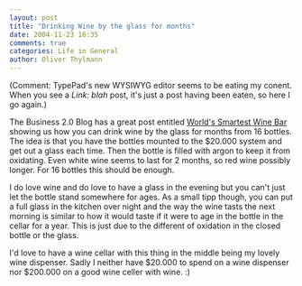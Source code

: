 ```yaml
---
layout: post
title: "Drinking Wine by the glass for months"
date: 2004-11-23 16:35
comments: true
categories: Life in General
author: Oliver Thylmann
---
```



(Comment: TypePad's new WYSIWYG editor seems to be eating my conent. When you see a *Link: blah* post, it's just a post having been eaten, so here I go again.)

The Business 2.0 Blog has a great post entitled [World's Smartest Wine Bar](http://business2.blogs.com/business2blog/2004/11/worlds_smartest.html) showing us how you can drink wine by the glass for months from 16 bottles. The idea is that you have the bottles mounted to the $20.000 system and get out a glass each time. Then the bottle is filled with argon to keep it from oxidating. Even white wine seems to last for 2 months, so red wine possibly longer. For 16 bottles this should be enough.

I do love wine and do love to have a glass in the evening but you can't just let the bottle stand somewhere for ages. As a small tipp though, you can put a full glass in the kitchen over night and the way the wine tasts the next morning is similar to how it would taste if it were to age in the bottle in the cellar for a year. This is just due to the different of oxidation in the closed bottle or the glass. 

I'd love to have a wine cellar with this thing in the middle being my lovely wine dispenser. Sadly I neither have $20.000 to spend on a wine dispenser nor $200.000 on a good wine celler with wine. :)


